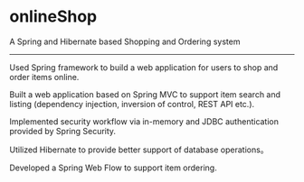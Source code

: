 # onlineShop
A Spring and Hibernate based Shopping and Ordering system

****************
Used Spring framework to build a web application for users to shop and order items online. 

Built a web application based on Spring MVC to support item search and listing (dependency injection, inversion of control, REST API etc.).

Implemented security workflow via in-memory and JDBC authentication provided by Spring Security.

Utilized Hibernate to provide better support of database operations。

Developed a Spring Web Flow to support item ordering.

